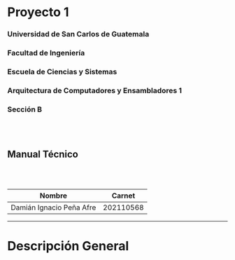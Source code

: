# **Proyecto 1**
### Universidad de San Carlos de Guatemala
### Facultad de Ingeniería
### Escuela de Ciencias y Sistemas
### Arquitectura de Computadores y Ensambladores 1
### Sección B
<br></br>

## **Manual Técnico**
<br></br>

| Nombre | Carnet | 
| --- | --- |
| Damián Ignacio Peña Afre | 202110568 |
----

# **Descripción General**